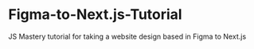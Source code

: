 # Figma-to-Next.js-Tutorial
JS Mastery tutorial for taking a website design based in Figma to Next.js
